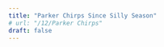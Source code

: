 ```yaml
---
title: "Parker Chirps Since Silly Season"
# url: "/12/Parker Chirps"
draft: false
---
```


<!DOCTYPE html>
<html lang="en">
<head>
	<meta charset="UTF-8">
	<meta name="viewport" content="width=device-width, initial-scale=1.0">
	<title>Flashing Number</title>
	<style>
	/*
		body {
			position: relative;
			height: 100vh;
			margin: 0;
			background-color: #000;
			color: #fff;
		}
	*/
		#flashingNumber {
			font-size: 10em;
			position: absolute;
			top: 50%;
			left: 50%;
			/*transform: translate(-50%, -50%);*/
			text-align: center;
			vertical-align: middle;
			height: 100px;
			line-height: 100px;
		}
	</style>
</head>

<body>

<!-- Create a container for the flashing number -->
<div id="flashingNumber"</div>

<script>
    // Function to generate a random color in hex format
    function getRandomColor() {
        const letters = '0123456789ABCDEF';
        let color = '#';
        for (let i = 0; i < 6; i++) {
            color += letters[Math.floor(Math.random() * 16)];
        }
        return color;
    }

    // Function to update the number with a flashing effect
    function flashNumber() {
        const numberElement = document.getElementById('flashingNumber');
        let chirps = 19;

        // Use setInterval to change the number color at regular intervals
        const intervalId = setInterval(() => {
            // Set a random color
            numberElement.style.color = getRandomColor();

            // Update the number (you can use your own logic here)
            numberElement.innerHTML = chirps;

            // Clear the interval after a certain number of iterations
            if (count === 20) {
                clearInterval(intervalId);
            }
        }, 100); // Change color every 500 milliseconds (adjust as needed)
    }

    // Call the function to start the flashing effect
    flashNumber();
</script>

</body>
</html>


